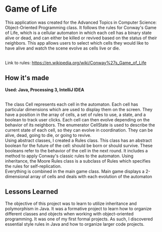 <h1>Game of Life</h1>

This application was created for the Advanced Topics in Computer Science: Object-Oriented Programming class. It follows the rules for Conway's Game of Life, which is a cellular automaton in which each cell has a binary state alive or dead, and can either be killed or revived based on the status of their neighbors. This app allows users to select which cells they would like to have alive and watch the scene evolve as cells live or die. <br> <br>

Link to rules: https://en.wikipedia.org/wiki/Conway%27s_Game_of_Life 

<h2>How it's made</h2>
<b>Used: Java, Processing 3, IntelliJ IDEA</b> <br> <br> 

The class Cell represents each cell in the automaton. Each cell has particular dimensions which are used to display them on the screen. They have a position in the array of cells, a set of rules to use, a state, and a boolean to track user clicks. Each cell can then evolve depending on the behavior of its neighbors. The enumerator CellState is used to describe the current state of each cell, so they can evolve in coordination. They can be alive, dead, going to die, or going to revive. <br>
Using abstract classes, I created a Rules class. This class has an abstract boolean for the future of the cell: should be born or should survive. These booleans refer to the behavior of the cell in the next round. It includes a method to apply Conway's classic rules to the automaton. Using inheritance, the Moore Rules class is a subclass of Rules which specifies the rules for self-replication.<br> 
Everything is combined in the main game class. Main game displays a 2-dimensional array of cells and deals with each evolution of the automaton 

<h2>Lessons Learned</h2>
The objective of this project was to learn to utilize inheritance and polymorphism in Java. It was a formative project to learn how to organize different classes and objects when working with object-oriented programming. It was one of my first formal projects. As such, I discovered essential style rules in Java and how to organize larger code projects. 
